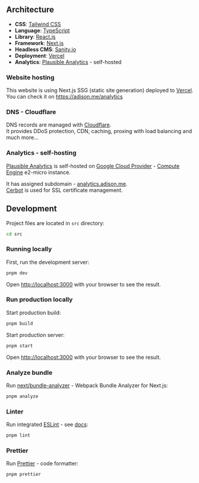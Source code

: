 ## Architecture

- **CSS**: [Tailwind CSS](https://tailwindcss.com)
- **Language**: [TypeScript](https://www.typescriptlang.org)
- **Library**: [React.js](https://reactjs.org)
- **Framework**: [Next.js](https://nextjs.org)
- **Headless CMS**: [Sanity.io](https://www.sanity.io)
- **Deployment**: [Vercel](https://vercel.com)
- **Analytics**: [Plausible Analytics](https://plausible.io) - self-hosted

### Website hosting

This website is using Next.js SSG (static site generation) deployed to [Vercel](https://vercel.com).  
You can check it on https://adison.me/analytics

### DNS - Cloudflare

DNS records are managed with [Cloudflare](https://www.cloudflare.com).  
It provides DDoS protection, CDN, caching, proxing with load balancing and much more...

### Analytics - self-hosting

[Plausible Analytics](https://plausible.io) is self-hosted on [Google Cloud Provider](https://cloud.google.com) - [Compute Engine](https://cloud.google.com/compute) e2-micro instance.

It has assigned subdomain - [analytics.adison.me](https://analytics.adison.me).  
[Cerbot](https://certbot.eff.org) is used for SSL certificate management.

## Development

Project files are located in `src` directory:

```bash
cd src
```

### Running locally

First, run the development server:

```bash
pnpm dev
```

Open [http://localhost:3000](http://localhost:3000) with your browser to see the result.

### Run production locally

Start production build:

```bash
pnpm build
```

Start production server:

```bash
pnpm start
```

Open [http://localhost:3000](http://localhost:3000) with your browser to see the result.

### Analyze bundle

Run [next/bundle-analyzer](https://www.npmjs.com/package/@next/bundle-analyzer) - Webpack Bundle Analyzer for Next.js:

```bash
pnpm analyze
```

### Linter

Run integrated [ESLint](https://eslint.org) - see [docs](https://nextjs.org/docs/basic-features/eslint):

```bash
pnpm lint
```

### Prettier

Run [Prettier](https://prettier.io) - code formatter:

```bash
pnpm prettier
```
